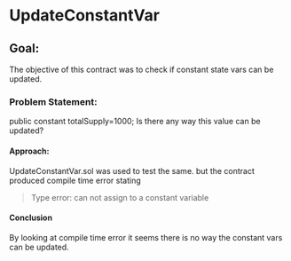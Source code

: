 # UpdateConstantVar

## Goal:

The objective of this contract was to check if constant state vars can be updated.

### Problem Statement:

public constant totalSupply=1000;
Is there any way this value can be updated?

#### Approach:

UpdateConstantVar.sol was used to test the same. but the contract produced compile time error stating 
> Type error: can not assign to a constant variable

#### Conclusion
By looking at compile time error it seems there is no way the constant vars can be updated.





